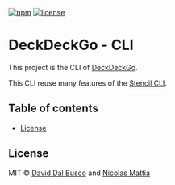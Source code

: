 [![npm][npm-badge]][npm-badge-url]
[![license][npm-license]][npm-license-url]

[npm-badge]: https://img.shields.io/npm/v/create-deckdeckgo
[npm-badge-url]: https://www.npmjs.com/package/create-deckdeckgo
[npm-license]: https://img.shields.io/npm/l/create-deckdeckgo
[npm-license-url]: https://github.com/deckgo/deckdeckgo/blob/master/cli/LICENSE

# DeckDeckGo - CLI

This project is the CLI of [DeckDeckGo].

This CLI reuse many features of the [Stencil CLI](https://github.com/ionic-team/create-stencil).

## Table of contents

- [License](#license)

## License

MIT © [David Dal Busco](mailto:david.dalbusco@outlook.com) and [Nicolas Mattia](mailto:nicolas@nmattia.com)

[deckdeckgo]: https://deckdeckgo.com
